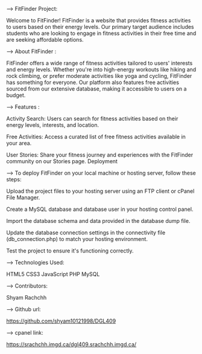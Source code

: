 --> FitFinder Project:

Welcome to FitFinder! FitFinder is a website that provides fitness activities to users based on their energy levels. Our primary target audience includes students who are looking to engage in fitness activities in their free time and are seeking affordable options.

--> About FitFinder :

FitFinder offers a wide range of fitness activities tailored to users' interests and energy levels. Whether you're into high-energy workouts like hiking and rock climbing, or prefer moderate activities like yoga and cycling, FitFinder has something for everyone. Our platform also features free activities sourced from our extensive database, making it accessible to users on a budget.

--> Features :

Activity Search: Users can search for fitness activities based on their energy levels, interests, and location.

Free Activities: Access a curated list of free fitness activities available in your area.

User Stories: Share your fitness journey and experiences with the FitFinder community on our Stories page.
Deployment

--> To deploy FitFinder on your local machine or hosting server, follow these steps:

Upload the project files to your hosting server using an FTP client or cPanel File Manager.

Create a MySQL database and database user in your hosting control panel.

Import the database schema and data provided in the database dump file.

Update the database connection settings in the connectivity file (db_connection.php) to match your hosting environment.

Test the project to ensure it's functioning correctly.

--> Technologies Used:

HTML5
CSS3
JavaScript
PHP
MySQL

--> Contributors:

Shyam Rachchh

--> Github url:

https://github.com/shyam10121998/DGL409

--> cpanel link:

https://srachchh.imgd.ca/dgl409.srachchh.imgd.ca/